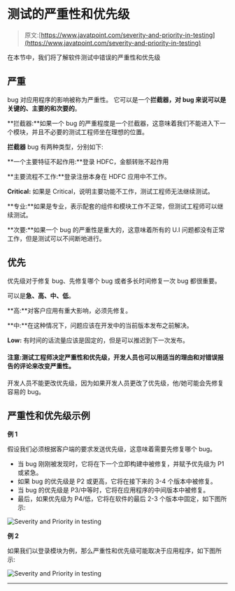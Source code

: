 # 测试的严重性和优先级

> 原文:[https://www.javatpoint.com/severity-and-priority-in-testing](https://www.javatpoint.com/severity-and-priority-in-testing)

在本节中，我们将了解软件测试中错误的严重性和优先级

## 严重

bug 对应用程序的影响被称为严重性。
它可以是一个**拦截器，对 bug 来说可以是关键的、主要的和次要的**。

**拦截器:**如果一个 bug 的严重程度是一个拦截器，这意味着我们不能进入下一个模块，并且不必要的测试工程师坐在理想的位置。

**拦截器** bug 有两种类型，分别如下:

**一个主要特征不起作用:**登录 HDFC，金额转账不起作用

**主要流程不工作:**登录注册本身在 HDFC 应用中不工作。

**Critical:** 如果是 Critical，说明主要功能不工作，测试工程师无法继续测试。

**专业:**如果是专业，表示配套的组件和模块工作不正常，但测试工程师可以继续测试。

**次要:**如果一个 bug 的严重性是重大的，这意味着所有的 U.I 问题都没有正常工作，但是测试可以不间断地进行。

## 优先

优先级对于修复 bug、先修复哪个 bug 或者多长时间修复一次 bug 都很重要。

可以是**急、高、中、低**。

**高:**对客户应用有重大影响，必须先修复。

**中:**在这种情况下，问题应该在开发中的当前版本发布之前解决。

**Low:** 有时间的话流量应该是固定的，但是可以推迟到下一次发布。

#### 注意:测试工程师决定严重性和优先级，开发人员也可以用适当的理由和对错误报告的评论来改变严重性。
开发人员不能更改优先级，因为如果开发人员更改了优先级，他/她可能会先修复容易的 bug。

## 严重性和优先级示例

**例 1**

假设我们必须根据客户端的要求发送优先级，这意味着需要先修复哪个 bug。

*   当 bug 刚刚被发现时，它将在下一个立即构建中被修复，并赋予优先级为 P1 或紧急。
*   如果 bug 的优先级是 P2 或更高，它将在接下来的 3-4 个版本中被修复。
*   当 bug 的优先级是 P3/中等时，它将在应用程序的中间版本中被修复。
*   最后，如果优先级为 P4/低，它将在软件的最后 2-3 个版本中固定，如下图所示:

![Severity and Priority in testing](../Images/99a673daad44c4876191cd64f4d5c419.png)

**例 2**

如果我们以登录模块为例，那么严重性和优先级可能取决于应用程序，如下图所示:

![Severity and Priority in testing](../Images/f414919b85421074ac2fbb209a1e5478.png)

* * *